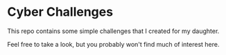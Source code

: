 # Cyber Challenges

This repo contains some simple challenges that I created for my daughter.

Feel free to take a look, but you probably won't find much of interest here.
